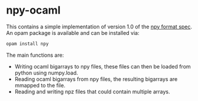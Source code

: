 # npy-ocaml
This contains a simple implementation of version 1.0 of the [npy format spec](http://docs.scipy.org/doc/numpy-dev/neps/npy-format.html). An opam package is available and can be installed via:

```bash
opam install npy
```

The main functions are:
* Writing ocaml bigarrays to npy files, these files can then be loaded from python using numpy.load.
* Reading ocaml bigarrays from npy files, the resulting bigarrays are mmapped to the file.
* Reading and writing npz files that could contain multiple arrays.
